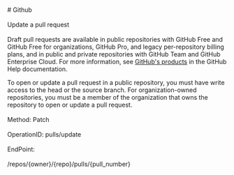<br>#     Github</br>
<br>Update a pull request</br>
<br>Draft pull requests are available in public repositories with GitHub Free and GitHub Free for organizations, GitHub Pro, and legacy per-repository billing plans, and in public and private repositories with GitHub Team and GitHub Enterprise Cloud. For more information, see [GitHub's products](https://help.github.com/github/getting-started-with-github/githubs-products) in the GitHub Help documentation.

To open or update a pull request in a public repository, you must have write access to the head or the source branch. For organization-owned repositories, you must be a member of the organization that owns the repository to open or update a pull request.</br>
<br>Method: Patch</br>
<br>OperationID: pulls/update</br>
<br>EndPoint:</br>
<br>/repos/{owner}/{repo}/pulls/{pull_number}</br>
